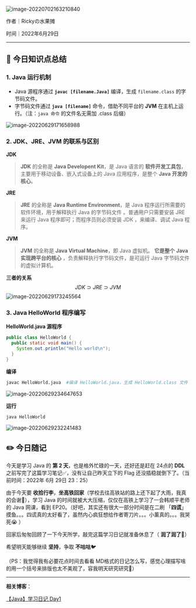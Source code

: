 ![image-20220702163210840](https://tva1.sinaimg.cn/large/e6c9d24ely1h3so0dh978j21du0l80vm.jpg)

作者｜Rickyの水果摊

时间｜2022年6月29日

---



## 🌈 今日知识点总结

### 1.  Java 运行机制

+ Java 源程序通过 **`javac [filename.Java]`** 编译，生成 `filename.class` 的字节码文件。
+ 字节码文件通过 **`java [filename]`** 命令，借助不同平台的 **JVM** 在主机上运行。（注：`java 命令` 的文件名无需加 .class 后缀）

![image-20220629171658988](https://tva1.sinaimg.cn/large/e6c9d24ely1h3p8g3xfsmj21au0k2tbl.jpg)



### 2. JDK、JRE、JVM 的联系与区别

**JDK**

> **JDK** 的全称是 **Java Developent Kit**，是 Java 语言的 **软件开发工具包**，主要用于移动设备、嵌入式设备上的 Java 应用程序，是整个 **Java 开发的核心**。

**JRE**

> **JRE** 的全称是 **Java Runtime Environment**，是 Java 程序运行所需要的软件环境，用于解释执行 Java 的字节码文件 。普通用户只需要安装 JRE 来运行 Java 程序即可；而程序员则必须安装 JDK ，来编译、调试 Java 程序。

**JVM**

> **JVM** 的全称是 **Java Virtual Machine**，即 Java 虚拟机。 **它是整个** **Java** **实现跨平台的核心** ，负责解释执行字节码文件，是可运行 Java 字节码文件的虚拟计算机。



**三者的关系**
$$
JDK \supset JRE \supset JVM
$$
![image-20220629173245564](https://tva1.sinaimg.cn/large/e6c9d24ely1h3p8whr0g7j21b20iwn0a.jpg)



### 3. Java HelloWorld 程序编写

**HelloWorld.java 源程序**

```java
public class HelloWorld {
  public static void main() {
    System.out.println("Hello world\n");
  }
}
```

**编译**

```bash
javac HelloWorld.java  #编译 HelloWorld.java，生成 HelloWorld.class 文件
```

![image-20220629234647653](https://tva1.sinaimg.cn/large/e6c9d24ely1h3pjpnz2pgj21h6094mzf.jpg)



**运行**

```bash
java HelloWorld
```

![image-20220629232241483](https://tva1.sinaimg.cn/large/e6c9d24ely1h3pj0mem1vj22by054gn4.jpg)





## ✏️ 今日随记

今天是学习 Java 的 **第 2 天**，也是格外忙碌的一天，还好还是赶在 24点的 **DDL** 之前写完了这篇学习笔记✅，没有让自己昨天立下的 Flag 还没插稳就倒下了。（当前时间：2022年 6月 29日 23：25）

由于今天要 **收拾行李**，**坐高铁回家**（学校去往高铁站的路上还下起了大雨，我真的会谢🥀），学习 Java 的时间就被大大压缩，仅仅在高铁上学习了一会韩顺平老师的 Java 网课，看到 EP20。（好吧，其实还有很大一部分时间是在二刷 「**四谎**」摸鱼。。。四谎真的太好看了，虽然内心疯狂想给作者寄刀片。。。小薰真的。。。我哭死😭 ）

回家后匆匆回顾了一下今天所学，敲完这篇学习日记就准备休息了（ **润了润了**💨）

希望明天能够继续 **坚持**，争取 **不咕咕**🐦

（PS：我觉得我有必要花点时间去看看 MD格式的日记怎么写，感觉心理描写啥的用一个括号来排版也太不美观了，容我明天研究研究🧐）

---

**相关博客**：

[【Java】学习日记 Day1](https://blog.csdn.net/qq_46025844/article/details/125508842?spm=1001.2014.3001.5502)

